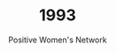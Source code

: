 ---
published: true
layout: "post"
title: "1993"
timeline: "false"
teaserText: "This is the story of three amazing women who have been a driving force, making sure women are always heard and not forgotten in this epidemic."
subtitle: "Positive Women's Network"
video: "http://player.vimeo.com/video/69929779"
teaserImg: "1993-teaser.jpg"
featureImg: "1993-feature.jpg"

statistics:
- stat: "360,909"
  desc: "cases of AIDS reported to date in US."
  link: "http://www.amfar.org/thirty-years-of-hiv/aids-snapshots-of-an-epidemic/"
  type: "webpage"

- stat: "3.3"
  desc: "million worldwide AIDS deaths."
  link: "http://surviveaplague.com/"
  type: "webpage"

- stat: "9,563"
  desc: "calls to the AIDS Vanocuver Helpline."

global:
- item: "The first AIDS Life Ball takes place in Vienna, Austria."
  link: "http://www.youtube.com/watch?v=V-h8guUuj7g"
  type: "video"

- item: "The CDC, NIH and FDA declares the female condom 'highly effective' for prevention of HIV infection and approves its use."
  link: "http://www.fda.gov/ForConsumers/ByAudience/ForPatientAdvocates/HIVandAIDSActivities/ucm126373.htm"
  type: "webpage"

- item: "AIDS patients start to show signs of resistance to AZT."
  link: "http://vir.sgmjournals.org/content/75/5/951.full.pdf"
  type: "pdf"

- item: "Tony Kushner’s play about AIDS, ‘Angels in America’, wins the Tony Award and Pulitzer Prize."
  link: "http://www.youtube.com/watch?v=Gp8VDUg5uEY"
  type: "video"

national:
- item: "The Krever Inquiry begins, to investigate whether the Red Cross had any knowledge about HIV contaminated blood continuing to be distributed."
  link: "http://v1.theglobeandmail.com/v5/content/features/aidscon/HIV_root.swf"
  type: "webpage"

- item: "Under the Multi-Provincial / Territorial Assistance Program, provinces agree to compensate persons infected with HIV through contaminated blood components."
  link: "http://www.hemophilia.ca/en/hcv-hiv/hepatitis-c-and-hiv-compensation/i-am-a-survivor/"
  type: "webpage"

- item: "Jean Chrétien is elected prime minister, and oversees Phase II of the National AIDS Strategy."
  link: "http://www.youtube.com/watch?v=3rQdt26do44"
  type: "video"

year:
- item: "Prime Minister Brian Mulroney resigns amidst political and economic turmoil. Replacing him is Kim Campbell, Canada's first female Prime Minister."
  link: "http://www.cbc.ca/archives/categories/politics/prime-ministers/brian-mulroney-the-negotiator/leaving-politics.html"
  type: "webpage"

- item: "World Trade Center bombing occur in New York."
  link: "http://www.fbi.gov/stats-services/publications/terror_96.pdf"
  type: "pdf"

- item: "Tennis star Monica Seles is stabbed in the back by an obsessed fan of rival Steffi Graf."
  link: "http://news.bbc.co.uk/onthisday/hi/dates/stories/april/30/newsid_2499000/2499161.stm"
  type: "webpage"

local:
- item: "Friends For Life begins in a one bedroom apartment, giving massages and hot food to people living with HIV/AIDS."
  link: "http://friendsforlife.ca/"
  type: "webpage"

- item: "McLaren House is closes and these housing units are replaced by Portable Rent Supplements."
  link: "http://www.mclarenhousing.com/index.php?option=com_content&view=article&id=75&Itemid=83"
  type: "webpage"

- item: "At the Vancouver PWA Society's AGM, members voted to change their name to 'Persons with AIDS Society of British Columbia' (BCPWA)."
  link: "http://www.positivelivingbc.org/files/bcpwa/articles/bcpwa-history-long.pdf"
  type: "webpage"

- item: "Wings Housing Society is established to continue the work of BCPWA's original Housing Project, and to administer what would eventually grow to 111 subsidies funded by the British Columbia Housing Management Corporation, to individuals and families living with HIV/AIDS throughout BC."
  link: "http://wingshousing.org/"
  type: "webpage"
---